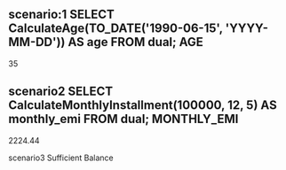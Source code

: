 scenario:1 
SELECT CalculateAge(TO_DATE('1990-06-15', 'YYYY-MM-DD')) AS age FROM dual;
AGE
---
35

scenario2
SELECT CalculateMonthlyInstallment(100000, 12, 5) AS monthly_emi FROM dual;
MONTHLY_EMI
-----------
2224.44

scenario3
Sufficient Balance
